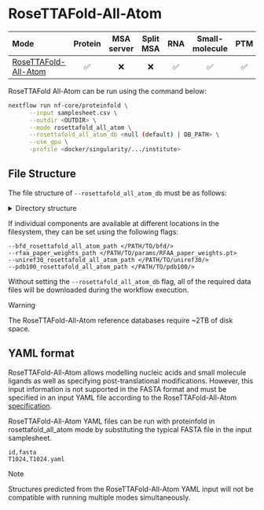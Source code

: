 # RoseTTAFold-All-Atom

| Mode                                                                              | Protein | MSA server | Split MSA | RNA | Small-molecule | PTM  | Constraints | pLM |
| :-------------------------------------------------------------------------------- | :----: | :---------: | :------: | :--: | :------------: | :--: | :--------: | :--: |
| [RoseTTAFold-All-Atom](https://github.com/baker-laboratory/RoseTTAFold-All-Atom/) |   ✅   |     ❌     |    ❌    | ✅  |       ✅       |  ✅ |     ❌     |  ❌ |

RoseTTAFold All-Atom can be run using the command below:

```bash
nextflow run nf-core/proteinfold \
      --input samplesheet.csv \
      --outdir <OUTDIR> \
      --mode rosettafold_all_atom \
      --rosettafold_all_atom_db <null (default) | DB_PATH> \
      --use_gpu \
      -profile <docker/singularity/.../institute>
```

## File Structure

The file structure of `--rosettafold_all_atom_db` must be as follows:

<details markdown="1">
<summary>Directory structure</summary>
```console
<rosettafold_all_atom_db>/
├── bfd
│  ├── bfd_metaclust_clu_complete_id30_c90_final_seq.sorted_opt_a3m.ffdata
│  ├── bfd_metaclust_clu_complete_id30_c90_final_seq.sorted_opt_a3m.ffindex
│  ├── bfd_metaclust_clu_complete_id30_c90_final_seq.sorted_opt_cs219.ffdata
│  ├── bfd_metaclust_clu_complete_id30_c90_final_seq.sorted_opt_cs219.ffindex
│  ├── bfd_metaclust_clu_complete_id30_c90_final_seq.sorted_opt_hhm.ffdata
│  └── bfd_metaclust_clu_complete_id30_c90_final_seq.sorted_opt_hhm.ffindex
├── params
│   └── RFAA_paper_weights.pt
├── pdb100
│   ├── LICENSE
│   ├── pdb100_2021Mar03_a3m.ffdata
│   ├── pdb100_2021Mar03_a3m.ffindex
│   ├── pdb100_2021Mar03_cs219.ffdata
│   ├── pdb100_2021Mar03_cs219.ffindex
│   ├── pdb100_2021Mar03_hhm.ffdata
│   ├── pdb100_2021Mar03_hhm.ffindex
│   ├── pdb100_2021Mar03_pdb.ffdata
│   └── pdb100_2021Mar03_pdb.ffindex
└── uniref30
    ├── UniRef30_2023_02_a3m.ffdata
    ├── UniRef30_2023_02_a3m.ffindex
    ├── UniRef30_2023_02_cs219.ffdata
    ├── UniRef30_2023_02_cs219.ffindex
    ├── UniRef30_2023_02_hhm.ffdata
    ├── UniRef30_2023_02_hhm.ffindex
    └── UniRef30_2023_02.md5sums
```
</details>

If individual components are available at different locations in the filesystem, they can be set using the following flags:

```console
--bfd_rosettafold_all_atom_path </PATH/TO/bfd/> 
--rfaa_paper_weights_path </PATH/TO/params/RFAA_paper_weights.pt>
--uniref30_rosettafold_all_atom_path </PATH/TO/uniref30/>
--pdb100_rosettafold_all_atom_path </PATH/TO/pdb100/>
```

Without setting the `--rosettafold_all_atom_db` flag, all of the required data files will be downloaded during the workflow execution.

> [!WARNING]
> The RoseTTAFold-All-Atom reference databases require ~2TB of disk space.

## YAML format

RoseTTAFold-All-Atom allows modelling nucleic acids and small molecule ligands as well as specifying post-translational modifications. However, this input information is not supported in the FASTA format and must be specified in an input YAML file according to the RoseTTAFold-All-Atom [specification](https://github.com/baker-laboratory/RoseTTAFold-All-Atom?tab=readme-ov-file#predicting-protein-nucleic-acid-complexes).

RoseTTAFold-All-Atom YAML files can be run with proteinfold in rosettafold_all_atom mode by substituting the typical FASTA file in the input samplesheet.

```
id,fasta
T1024,T1024.yaml
```

> [!NOTE]
> Structures predicted from the RoseTTAFold-All-Atom YAML input will not be compatible with running multiple modes simultaneously.